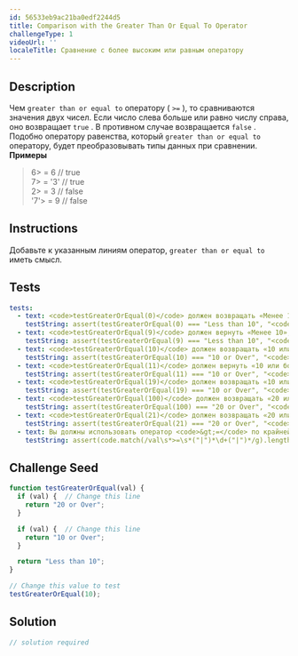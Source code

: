 ```yaml
---
id: 56533eb9ac21ba0edf2244d5
title: Comparison with the Greater Than Or Equal To Operator
challengeType: 1
videoUrl: ''
localeTitle: Сравнение с более высоким или равным оператору
---
```


## Description
<section id="description"> Чем <code>greater than or equal to</code> оператору ( <code>&gt;=</code> ), то сравниваются значения двух чисел. Если число слева больше или равно числу справа, оно возвращает <code>true</code> . В противном случае возвращается <code>false</code> . Подобно оператору равенства, который <code>greater than or equal to</code> оператору, будет преобразовывать типы данных при сравнении. <strong>Примеры</strong> <blockquote> 6&gt; = 6 // true <br> 7&gt; = &#39;3&#39; // true <br> 2&gt; = 3 // false <br> &#39;7&#39;&gt; = 9 // false </blockquote></section>

## Instructions
<section id="instructions"> Добавьте к указанным линиям оператор, <code>greater than or equal to</code> иметь смысл. </section>

## Tests
<section id='tests'>

```yml
tests:
  - text: <code>testGreaterOrEqual(0)</code> должен возвращать «Менее 10»,
    testString: assert(testGreaterOrEqual(0) === "Less than 10", "<code>testGreaterOrEqual(0)</code> should return "Less than 10"");
  - text: <code>testGreaterOrEqual(9)</code> должен вернуть «Менее 10»,
    testString: assert(testGreaterOrEqual(9) === "Less than 10", "<code>testGreaterOrEqual(9)</code> should return "Less than 10"");
  - text: <code>testGreaterOrEqual(10)</code> должен возвращать «10 или более»,
    testString: assert(testGreaterOrEqual(10) === "10 or Over", "<code>testGreaterOrEqual(10)</code> should return "10 or Over"");
  - text: <code>testGreaterOrEqual(11)</code> должен вернуть «10 или более»,
    testString: assert(testGreaterOrEqual(11) === "10 or Over", "<code>testGreaterOrEqual(11)</code> should return "10 or Over"");
  - text: <code>testGreaterOrEqual(19)</code> должен возвращать «10 или более»,
    testString: assert(testGreaterOrEqual(19) === "10 or Over", "<code>testGreaterOrEqual(19)</code> should return "10 or Over"");
  - text: <code>testGreaterOrEqual(100)</code> должен возвращать «20 или более»,
    testString: assert(testGreaterOrEqual(100) === "20 or Over", "<code>testGreaterOrEqual(100)</code> should return "20 or Over"");
  - text: <code>testGreaterOrEqual(21)</code> должен возвращать «20 или более»,
    testString: assert(testGreaterOrEqual(21) === "20 or Over", "<code>testGreaterOrEqual(21)</code> should return "20 or Over"");
  - text: Вы должны использовать оператор <code>&gt;=</code> по крайней мере, дважды
    testString: assert(code.match(/val\s*>=\s*("|")*\d+("|")*/g).length > 1, "You should use the <code>&gt;=</code> operator at least twice");

```

</section>

## Challenge Seed
<section id='challengeSeed'>

<div id='js-seed'>

```js
function testGreaterOrEqual(val) {
  if (val) {  // Change this line
    return "20 or Over";
  }

  if (val) {  // Change this line
    return "10 or Over";
  }

  return "Less than 10";
}

// Change this value to test
testGreaterOrEqual(10);

```

</div>



</section>

## Solution
<section id='solution'>

```js
// solution required
```
</section>
